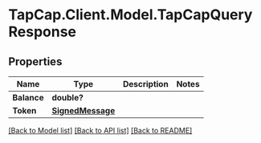# TapCap.Client.Model.TapCapQueryResponse
## Properties

Name | Type | Description | Notes
------------ | ------------- | ------------- | -------------
**Balance** | **double?** |  | 
**Token** | [**SignedMessage**](SignedMessage.md) |  | 

[[Back to Model list]](../README.md#documentation-for-models) [[Back to API list]](../README.md#documentation-for-api-endpoints) [[Back to README]](../README.md)

